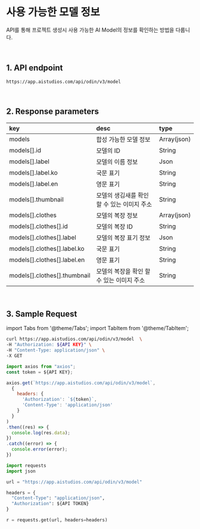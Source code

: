 # 사용 가능한 모델 정보

API를 통해 프로젝트 생성시 사용 가능한 AI Model의 정보를 확인하는 방법을 다룹니다.

<br/>

## 1. API endpoint

```http
https://app.aistudios.com/api/odin/v3/model
```

<br/>

## 2. Response parameters

|key|desc|type|
|:---|:---|:---|
|models|합성 가능한 모델 정보|Array(json)|
|models[].id|모델의 ID|String|
|models[].label|모델의 이름 정보|Json|
|models[].label.ko|국문 표기|String|
|models[].label.en|영문 표기|String|
|models[].thumbnail|모델의 생김새를 확인 할 수 있는 이미지 주소|String|
|models[].clothes|모델의 복장 정보|Array(json)|
|models[].clothes[].id|모델의 복장 ID|String|
|models[].clothes[].label|모델의 복장 표기 정보|Json|
|models[].clothes[].label.ko|국문 표기|String|
|models[].clothes[].label.en|영문 표기|String|
|models[].clothes[].thumbnail|모델의 복장을 확인 할 수 있는 이미지 주소|String|

<br/>


## 3. Sample Request

import Tabs from '@theme/Tabs';
import TabItem from '@theme/TabItem';

<Tabs>
<TabItem value="curl" label="cURL">

```bash
curl https://app.aistudios.com/api/odin/v3/model  \
-H "Authorization: ${API KEY}" \
-H "Content-Type: application/json" \
-X GET
```

</TabItem>
<TabItem value="js" label="Node.js">

```js
import axios from "axios"; 
const token = ${API KEY};

axios.get(`https://app.aistudios.com/api/odin/v3/model`, 
  {
    headers: {
      'Authorization': `${token}`,
      'Content-Type': 'application/json'
    }
  }
)
.then((res) => {
  console.log(res.data);
})
.catch((error) => {
  console.error(error);
})
```

</TabItem>
<TabItem value="py" label="Python">

```py
import requests
import json

url = "https://app.aistudios.com/api/odin/v3/model"

headers = {
  "Content-Type": "application/json",
  "Authorization": ${API TOKEN}
}

r = requests.get(url, headers=headers)
```

</TabItem>
</Tabs>
